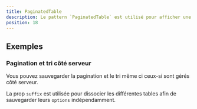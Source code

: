 ```yaml
---
title: PaginatedTable
description: Le pattern `PaginatedTable` est utilisé pour afficher une `VDataTable` avec une pagination persistante.
position: 18
---
```


<doc-tabs light>

<doc-tab-item label="Utilisation">

## Exemples

### Pagination et tri côté serveur

Vous pouvez sauvegarder la pagination et le tri même ci ceux-si sont gérés côté serveur.

<doc-alert type="info">

La prop `suffix` est utilisée pour dissocier les différentes tables afin de sauvegarder leurs `options` indépendamment.

</doc-alert>

<doc-example file="paginated-table/paginated-table-api"></doc-example>

</doc-tab-item>

<doc-tab-item label="API">
<doc-api name="paginated-table"></doc-api>
</doc-tab-item>

</doc-tabs>
